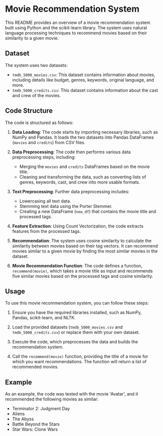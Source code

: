 # Movie Recommendation System

This README provides an overview of a movie recommendation system built using Python and the scikit-learn library. The system uses natural language processing techniques to recommend movies based on their similarity to a given movie.

## Dataset

The system uses two datasets:
- `tmdb_5000_movies.csv`: This dataset contains information about movies, including details like budget, genres, keywords, original language, and more.
- `tmdb_5000_credits.csv`: This dataset contains information about the cast and crew of the movies.

## Code Structure

The code is structured as follows:

1. **Data Loading**: The code starts by importing necessary libraries, such as NumPy and Pandas. It loads the two datasets into Pandas DataFrames (`movies` and `credits`) from CSV files.

2. **Data Preprocessing**: The code then performs various data preprocessing steps, including:
   - Merging the `movies` and `credits` DataFrames based on the movie title.
   - Cleaning and transforming the data, such as converting lists of genres, keywords, cast, and crew into more usable formats.

3. **Text Preprocessing**: Further data preprocessing includes:
   - Lowercasing all text data.
   - Stemming text data using the Porter Stemmer.
   - Creating a new DataFrame (`new_df`) that contains the movie title and processed tags.

4. **Feature Extraction**: Using Count Vectorization, the code extracts features from the processed tags.

5. **Recommendation**: The system uses cosine similarity to calculate the similarity between movies based on their tag vectors. It can recommend movies similar to a given movie by finding the most similar movies in the dataset.

6. **Movie Recommendation Function**: The code defines a function, `recommend(movie)`, which takes a movie title as input and recommends five similar movies based on the processed tags and cosine similarity.

## Usage

To use this movie recommendation system, you can follow these steps:

1. Ensure you have the required libraries installed, such as NumPy, Pandas, scikit-learn, and NLTK.

2. Load the provided datasets (`tmdb_5000_movies.csv` and `tmdb_5000_credits.csv`) or replace them with your own dataset.

3. Execute the code, which preprocesses the data and builds the recommendation system.

4. Call the `recommend(movie)` function, providing the title of a movie for which you want recommendations. The function will return a list of recommended movies.

## Example

As an example, the code was tested with the movie 'Avatar', and it recommended the following movies as similar:
- Terminator 2: Judgment Day
- Aliens
- The Abyss
- Battle Beyond the Stars
- Star Wars: Clone Wars

